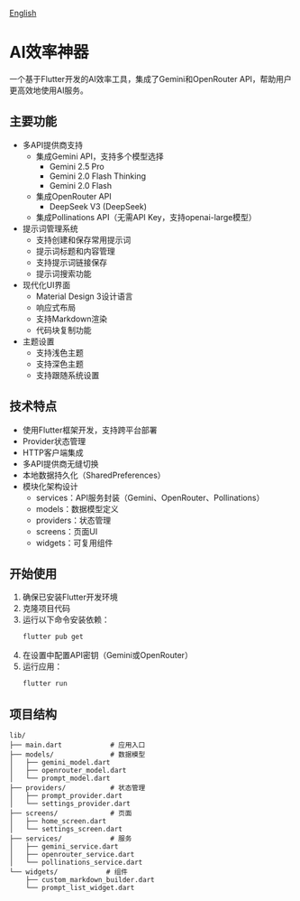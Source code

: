 [English](README_EN.md)

# AI效率神器

一个基于Flutter开发的AI效率工具，集成了Gemini和OpenRouter API，帮助用户更高效地使用AI服务。

## 主要功能

- 多API提供商支持
  - 集成Gemini API，支持多个模型选择
    - Gemini 2.5 Pro
    - Gemini 2.0 Flash Thinking
    - Gemini 2.0 Flash
  - 集成OpenRouter API
    - DeepSeek V3 (DeepSeek)
  - 集成Pollinations API（无需API Key，支持openai-large模型）
- 提示词管理系统
  - 支持创建和保存常用提示词
  - 提示词标题和内容管理
  - 支持提示词链接保存
  - 提示词搜索功能
- 现代化UI界面
  - Material Design 3设计语言
  - 响应式布局
  - 支持Markdown渲染
  - 代码块复制功能
- 主题设置
  - 支持浅色主题
  - 支持深色主题
  - 支持跟随系统设置

## 技术特点

- 使用Flutter框架开发，支持跨平台部署
- Provider状态管理
- HTTP客户端集成
- 多API提供商无缝切换
- 本地数据持久化（SharedPreferences）
- 模块化架构设计
  - services：API服务封装（Gemini、OpenRouter、Pollinations）
  - models：数据模型定义
  - providers：状态管理
  - screens：页面UI
  - widgets：可复用组件

## 开始使用

1. 确保已安装Flutter开发环境
2. 克隆项目代码
3. 运行以下命令安装依赖：
   ```bash
   flutter pub get
   ```
4. 在设置中配置API密钥（Gemini或OpenRouter）
5. 运行应用：
   ```bash
   flutter run
   ```

## 项目结构

```
lib/
├── main.dart            # 应用入口
├── models/              # 数据模型
│   ├── gemini_model.dart
│   ├── openrouter_model.dart
│   └── prompt_model.dart
├── providers/           # 状态管理
│   ├── prompt_provider.dart
│   └── settings_provider.dart
├── screens/             # 页面
│   ├── home_screen.dart
│   └── settings_screen.dart
├── services/            # 服务
│   ├── gemini_service.dart
│   ├── openrouter_service.dart
│   └── pollinations_service.dart
└── widgets/            # 组件
    ├── custom_markdown_builder.dart
    └── prompt_list_widget.dart
```
